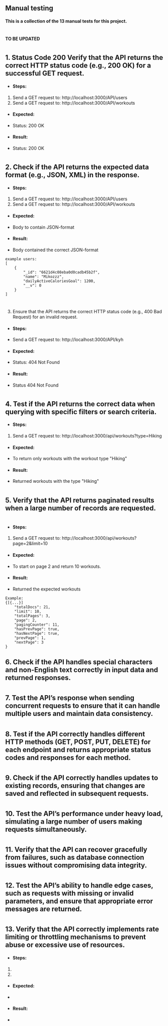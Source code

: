 ## Manual testing
#### This is a collection of the 13 manual tests for this project.
#
**TO BE UPDATED**
#
## 1.  Status Code 200 Verify that the API returns the correct HTTP status code (e.g., 200 OK) for a successful GET request.
- #### Steps:
1. Send a GET request to: http://localhost:3000/API/users
2. Send a GET request to: http://localhost:3000/API/workouts
- #### Expected:
- Status: 200 OK 
- #### Result:
-  Status: 200 OK
#

## 2. Check if the API returns the expected data format (e.g., JSON, XML) in the response.
- #### Steps:
1. Send a GET request to: http://localhost:3000/API/users
2. Send a GET request to: http://localhost:3000/API/workouts
- #### Expected:
- Body to contain JSON-format
- #### Result:
- Body contained the correct JSON-format 
``` 
example users: 
[    
    {
        "_id": "6621d4c08eba0d0cadb45b2f",
        "name": "Mikozzz",
        "dailyActiveCaloriesGoal": 1200,
        "__v": 0
    }
]
```

#
3. Ensure that the API returns the correct HTTP status code (e.g., 400 Bad Request) for an invalid request.
- #### Steps:
- Send a GET request to: http://localhost:3000/API/kyh

- #### Expected:
- Status: 404 Not Found 
- #### Result: 
- Status 404 Not Found


#
## 4. Test if the API returns the correct data when querying with specific filters or search criteria.
- #### Steps:
1. Send a GET request to: http://localhost:3000/api/workouts?type=Hiking
- #### Expected:
- To return only workouts with the workout type "Hiking"
- #### Result:
- Returned workouts with the type "Hiking"
#
## 5. Verify that the API returns paginated results when a large number of records are requested.
#
- #### Steps:
1. Send a GET request to: http://localhost:3000/api/workouts?page=2&limit=10
- #### Expected:
- To start on page 2 and return 10 workouts.
- #### Result:
- Returned the expected workouts
``` 
Example: 
{[{...}]
    "totalDocs": 21,
    "limit": 10,
    "totalPages": 3,
    "page": 2,
    "pagingCounter": 11,
    "hasPrevPage": true,
    "hasNextPage": true,
    "prevPage": 1,
    "nextPage": 3
}
```

## 6. Check if the API handles special characters and non-English text correctly in input data and returned responses.
#
## 7. Test the API’s response when sending concurrent requests to ensure that it can handle multiple users and maintain data consistency.
#
## 8. Test if the API correctly handles different HTTP methods (GET, POST, PUT, DELETE) for each endpoint and returns appropriate status codes and responses for each method.
#
## 9. Check if the API correctly handles updates to existing records, ensuring that changes are saved and reflected in subsequent requests.
#
## 10. Test the API’s performance under heavy load, simulating a large number of users making requests simultaneously.
#
## 11. Verify that the API can recover gracefully from failures, such as database connection issues without compromising data integrity.
#
## 12. Test the API’s ability to handle edge cases, such as requests with missing or invalid parameters, and ensure that appropriate error messages are returned.
#
## 13. Verify that the API correctly implements rate limiting or throttling mechanisms to prevent abuse or excessive use of resources.

- #### Steps:
1. 
2. 
- #### Expected:
- 
- #### Result:
- 
